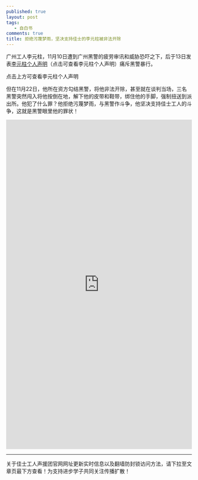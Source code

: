 ```yaml
---
published: true
layout: post
tags: 
   - 自白书
comments: true
title: 拒绝污蔑梦雨，坚决支持佳士的李元柱被非法开除
---
```


广州工人李元柱，11月10日遭到广州黑警的疲劳审讯和威胁恐吓之下，后于13日发表[李元柱个人声明](https://jiashigrsyt.github.io/lyzsm)（点击可查看李元柱个人声明）痛斥黑警暴行。

点击上方可查看李元柱个人声明

但在11月22日，他所在资方勾结黑警，将他非法开除，甚至就在谈判当场，三名黑警突然闯入将他按倒在地，解下他的皮带和鞋带，绑住他的手脚，强制扭送到派出所。他犯了什么罪？他拒绝污蔑梦雨，与黑警作斗争，他坚决支持佳士工人的斗争，这就是黑警眼里他的罪状！

<div style="width: 100%; height: 0px; position: relative; padding-bottom: 177.340%;"><iframe src="https://streamable.com/s/go7tr/hxhdgx" frameborder="0" width="100%" height="100%" allowfullscreen style="width: 100%; height: 100%; position: absolute;"></iframe></div>

---
关于佳士工人声援团官网网址更新实时信息以及翻墙防封锁访问方法，请下拉至文章页最下方查看！为支持进步学子共同关注传播扩散！
